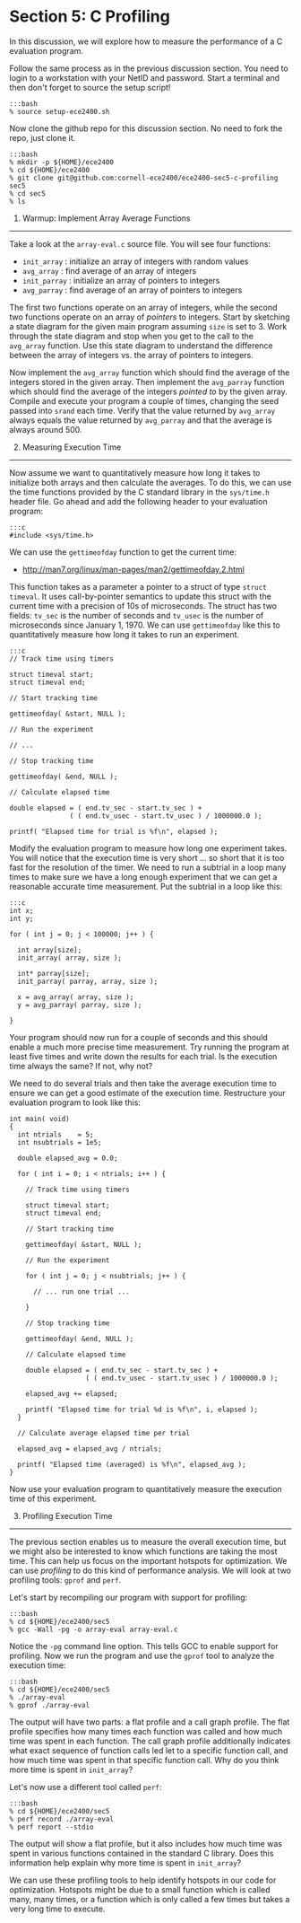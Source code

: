 
Section 5: C Profiling
==========================================================================

In this discussion, we will explore how to measure the performance of
a C evaluation program.

Follow the same process as in the previous discussion section. You need
to login to a workstation with your NetID and password. Start a terminal
and then don't forget to source the setup script!

    :::bash
    % source setup-ece2400.sh

Now clone the github repo for this discussion section. No need to fork
the repo, just clone it.

    :::bash
    % mkdir -p ${HOME}/ece2400
    % cd ${HOME}/ece2400
    % git clone git@github.com:cornell-ece2400/ece2400-sec5-c-profiling sec5
    % cd sec5
    % ls

1. Warmup: Implement Array Average Functions
--------------------------------------------------------------------------

Take a look at the `array-eval.c` source file. You will see four
functions:

 - `init_array` : initialize an array of integers with random values
 - `avg_array` : find average of an array of integers
 - `init_parray` : initialize an array of pointers to integers
 - `avg_parray` : find average of an array of pointers to integers

The first two functions operate on an array of integers, while the second
two functions operate on an array of _pointers_ to integers. Start by
sketching a state diagram for the given main program assuming `size` is
set to 3. Work through the state diagram and stop when you get to the
call to the `avg_array` function. Use this state diagram to understand
the difference between the array of integers vs. the array of pointers to
integers.

Now implement the `avg_array` function which should find the average of
the integers stored in the given array. Then implement the `avg_parray`
function which should find the average of the integers _pointed to_ by
the given array. Compile and execute your program a couple of times,
changing the seed passed into `srand` each time. Verify that the value
returned by `avg_array` always equals the value returned by `avg_parray`
and that the average is always around 500.

2. Measuring Execution Time
--------------------------------------------------------------------------

Now assume we want to quantitatively measure how long it takes to
initialize both arrays and then calculate the averages. To do this, we
can use the time functions provided by the C standard library in the
`sys/time.h` header file. Go ahead and add the following header to your
evaluation program:

    :::c
    #include <sys/time.h>

We can use the `gettimeofday` function to get the current time:

 - <http://man7.org/linux/man-pages/man2/gettimeofday.2.html>

This function takes as a parameter a pointer to a struct of type `struct
timeval`. It uses call-by-pointer semantics to update this struct with
the current time with a precision of 10s of microseconds. The struct has
two fields: `tv_sec` is the number of seconds and `tv_usec` is the number
of microseconds since January 1, 1970. We can use `gettimeofday` like
this to quantitatively measure how long it takes to run an experiment.

    :::c
    // Track time using timers

    struct timeval start;
    struct timeval end;

    // Start tracking time

    gettimeofday( &start, NULL );

    // Run the experiment

    // ...

    // Stop tracking time

    gettimeofday( &end, NULL );

    // Calculate elapsed time

    double elapsed = ( end.tv_sec - start.tv_sec ) +
                   ( ( end.tv_usec - start.tv_usec ) / 1000000.0 );

    printf( "Elapsed time for trial is %f\n", elapsed );

Modify the evaluation program to measure how long one experiment takes.
You will notice that the execution time is very short ... so short that
it is too fast for the resolution of the timer. We need to run a subtrial
in a loop many times to make sure we have a long enough experiment that
we can get a reasonable accurate time measurement. Put the subtrial in a
loop like this:

    :::c
    int x;
    int y;

    for ( int j = 0; j < 100000; j++ ) {

      int array[size];
      init_array( array, size );

      int* parray[size];
      init_parray( parray, array, size );

      x = avg_array( array, size );
      y = avg_parray( parray, size );

    }

Your program should now run for a couple of seconds and this should
enable a much more precise time measurement. Try running the program at
least five times and write down the results for each trial. Is the
execution time always the same? If not, why not?

We need to do several trials and then take the average execution time to
ensure we can get a good estimate of the execution time. Restructure your
evaluation program to look like this:

    int main( void)
    {
      int ntrials    = 5;
      int nsubtrials = 1e5;

      double elapsed_avg = 0.0;

      for ( int i = 0; i < ntrials; i++ ) {

        // Track time using timers

        struct timeval start;
        struct timeval end;

        // Start tracking time

        gettimeofday( &start, NULL );

        // Run the experiment

        for ( int j = 0; j < nsubtrials; j++ ) {

          // ... run one trial ...

        }

        // Stop tracking time

        gettimeofday( &end, NULL );

        // Calculate elapsed time

        double elapsed = ( end.tv_sec - start.tv_sec ) +
                       ( ( end.tv_usec - start.tv_usec ) / 1000000.0 );

        elapsed_avg += elapsed;

        printf( "Elapsed time for trial %d is %f\n", i, elapsed );
      }

      // Calculate average elapsed time per trial

      elapsed_avg = elapsed_avg / ntrials;

      printf( "Elapsed time (averaged) is %f\n", elapsed_avg );
    }

Now use your evaluation program to quantitatively measure the execution
time of this experiment.

3. Profiling Execution Time
--------------------------------------------------------------------------

The previous section enables us to measure the overall execution time,
but we might also be interested to know which functions are taking the
most time. This can help us focus on the important hotspots for
optimization. We can use _profiling_ to do this kind of performance
analysis. We will look at two profiling tools: `gprof` and `perf`.

Let's start by recompiling our program with support for profiling:

    :::bash
    % cd ${HOME}/ece2400/sec5
    % gcc -Wall -pg -o array-eval array-eval.c

Notice the `-pg` command line option. This tells GCC to enable support
for profiling. Now we run the program and use the `gprof` tool to analyze
the execution time:

    :::bash
    % cd ${HOME}/ece2400/sec5
    % ./array-eval
    % gprof ./array-eval

The output will have two parts: a flat profile and a call graph profile.
The flat profile specifies how many times each function was called and
how much time was spent in each function. The call graph profile
additionally indicates what exact sequence of function calls led let to a
specific function call, and how much time was spent in that specific
function call. Why do you think more time is spent in `init_array`?

Let's now use a different tool called `perf`:

    :::bash
    % cd ${HOME}/ece2400/sec5
    % perf record ./array-eval
    % perf report --stdio

The output will show a flat profile, but it also includes how much time
was spent in various functions contained in the standard C library. Does
this information help explain why more time is spent in `init_array`?

We can use these profiling tools to help identify hotspots in our code
for optimization. Hotspots might be due to a small function which is
called many, many times, or a function which is only called a few times
but takes a very long time to execute.

